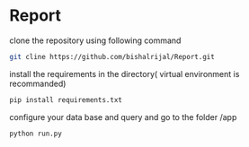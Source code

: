 # Report

clone the repository using following command
```bash
git cline https://github.com/bishalrijal/Report.git
```

install  the requirements in the directory( virtual environment is recommanded)
```bash
pip install requirements.txt
```
configure your data base and query and go to the folder /app
```bash
python run.py
```
